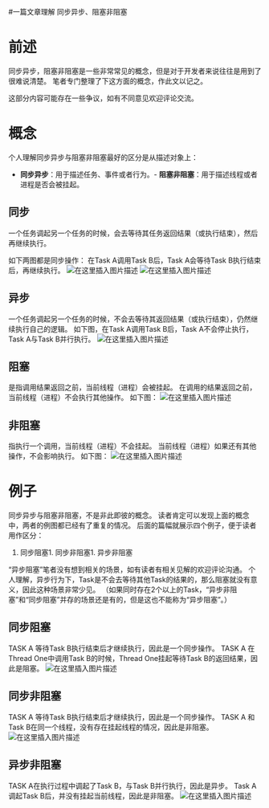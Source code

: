 #一篇文章理解 同步异步、阻塞非阻塞
# 前述

同步异步，阻塞非阻塞是一些非常常见的概念，但是对于开发者来说往往是用到了很难说清楚。 笔者专门整理了下这方面的概念，作此文以记之。

>  
 这部分内容可能存在一些争议，如有不同意见欢迎评论交流。 


# 概念

个人理解同步异步与阻塞非阻塞最好的区分是从描述对象上：
- **同步异步**：用于描述任务、事件或者行为。- **阻塞非阻塞**：用于描述线程或者进程是否会被挂起。
## 同步

一个任务调起另一个任务的时候，会去等待其任务返回结果（或执行结束），然后再继续执行。

如下两图都是同步操作： 在Task A调用Task B后，Task A会等待Task B执行结束后，再继续执行。 <img src="https://img-blog.csdnimg.cn/20200606160114358.png" alt="在这里插入图片描述"> <img src="https://img-blog.csdnimg.cn/20200606162650539.png" alt="在这里插入图片描述">

## 异步

一个任务调起另一个任务的时候，不会去等待其返回结果（或执行结束），仍然继续执行自己的逻辑。 如下图，在Task A调用Task B后，Task A不会停止执行，Task A与Task B并行执行。 <img src="https://img-blog.csdnimg.cn/20200606160747565.png" alt="在这里插入图片描述">

## 阻塞

是指调用结果返回之前，当前线程（进程）会被挂起。 在调用的结果返回之前，当前线程（进程）不会执行其他操作。 如下图： <img src="https://img-blog.csdnimg.cn/20200606162650539.png" alt="在这里插入图片描述">

## 非阻塞

指执行一个调用，当前线程（进程）不会挂起。 当前线程（进程）如果还有其他操作，不会影响执行。 如下图： <img src="https://img-blog.csdnimg.cn/20200606160747565.png" alt="在这里插入图片描述">

# 例子

同步异步与阻塞非阻塞，不是非此即彼的概念。 读者肯定可以发现上面的概念中，两者的例图都已经有了重复的情况。 后面的篇幅就展示四个例子，便于读者用作区分：
1. 同步阻塞1. 同步非阻塞1. 异步非阻塞
>  
 “异步阻塞”笔者没有想到相关的场景，如有读者有相关见解的欢迎评论沟通。 个人理解，异步行为下，Task是不会去等待其他Task的结果的，那么阻塞就没有意义，因此这种场景非常少见。 （如果同时存在2个以上的Task，“异步非阻塞”和“同步阻塞”并存的场景还是有的，但是这也不能称为“异步阻塞”。） 


## 同步阻塞

TASK A 等待Task B执行结束后才继续执行，因此是一个同步操作。 TASK A 在Thread One中调用Task B的时候，Thread One挂起等待Task B的返回结果，因此是阻塞。 <img src="https://img-blog.csdnimg.cn/20200606162650539.png" alt="在这里插入图片描述">

## 同步非阻塞

TASK A 等待Task B执行结束后才继续执行，因此是一个同步操作。 TASK A 和Task B在同一个线程，没有存在挂起线程的情况，因此是非阻塞。 <img src="https://img-blog.csdnimg.cn/20200606160114358.png" alt="在这里插入图片描述">

## 异步非阻塞

TASK A在执行过程中调起了Task B，与Task B并行执行，因此是异步。 Task A调起Task B后，并没有挂起当前线程，因此是非阻塞。 <img src="https://img-blog.csdnimg.cn/20200606160747565.png" alt="在这里插入图片描述">
